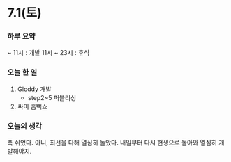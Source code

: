 # 7.1(토)

### 하루 요약

~ 11시 : 개발
11시 ~ 23시 : 휴식

### 오늘 한 일

1. Gloddy 개발
   - step2~5 퍼블리싱
2. 싸이 흠뻑쇼

### 오늘의 생각

푹 쉬었다. 아니, 최선을 다해 열심히 놀았다. 내일부터 다시 현생으로 돌아와 열심히 개발해야지.

